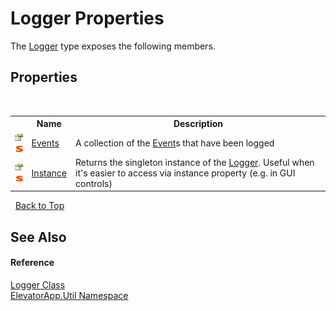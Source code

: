 # Logger Properties
 

The <a href="T_ElevatorApp_Util_Logger">Logger</a> type exposes the following members.


## Properties
&nbsp;<table><tr><th></th><th>Name</th><th>Description</th></tr><tr><td>![Public property](media/pubproperty.gif "Public property")![Static member](media/static.gif "Static member")</td><td><a href="P_ElevatorApp_Util_Logger_Events">Events</a></td><td>
A collection of the <a href="T_ElevatorApp_Util_Event">Event</a>s that have been logged</td></tr><tr><td>![Public property](media/pubproperty.gif "Public property")![Static member](media/static.gif "Static member")</td><td><a href="P_ElevatorApp_Util_Logger_Instance">Instance</a></td><td>
Returns the singleton instance of the <a href="T_ElevatorApp_Util_Logger">Logger</a>. Useful when it's easier to access via instance property (e.g. in GUI controls)</td></tr></table>&nbsp;
<a href="#logger-properties">Back to Top</a>

## See Also


#### Reference
<a href="T_ElevatorApp_Util_Logger">Logger Class</a><br /><a href="N_ElevatorApp_Util">ElevatorApp.Util Namespace</a><br />